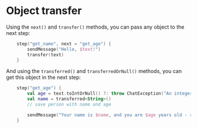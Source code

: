 # Object transfer

Using the `next()` and `transfer()` methods, you can pass any object to the next step:
```kotlin
    step("get_name", next = "get_age") {
        sendMessage("Hello, $text!")
        transfer(text)
    }
```

And using the `transferred()` and `transferredOrNull()` methods, you can get this object in the next step:
```kotlin
    step("get_age") {
        val age = text.toIntOrNull() ?: throw ChatException("An integer is expected")
        val name = transferred<String>()
        // save person with name and age

        sendMessage("Your name is $name, and you are $age years old - recorded")
    }
```